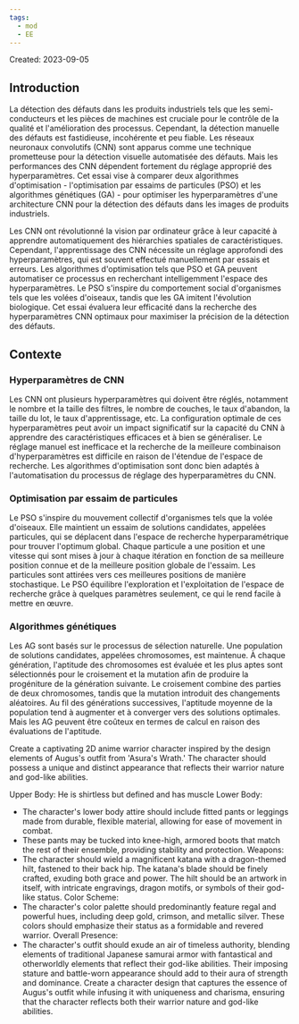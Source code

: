 ```yaml
---
tags:
  - mod
  - EE
---
```

Created: 2023-09-05

## Introduction

La détection des défauts dans les produits industriels tels que les semi-conducteurs et les pièces de machines est cruciale pour le contrôle de la qualité et l'amélioration des processus. Cependant, la détection manuelle des défauts est fastidieuse, incohérente et peu fiable. Les réseaux neuronaux convolutifs (CNN) sont apparus comme une technique prometteuse pour la détection visuelle automatisée des défauts. Mais les performances des CNN dépendent fortement du réglage approprié des hyperparamètres. Cet essai vise à comparer deux algorithmes d'optimisation - l'optimisation par essaims de particules (PSO) et les algorithmes génétiques (GA) - pour optimiser les hyperparamètres d'une architecture CNN pour la détection des défauts dans les images de produits industriels.

Les CNN ont révolutionné la vision par ordinateur grâce à leur capacité à apprendre automatiquement des hiérarchies spatiales de caractéristiques. Cependant, l'apprentissage des CNN nécessite un réglage approfondi des hyperparamètres, qui est souvent effectué manuellement par essais et erreurs. Les algorithmes d'optimisation tels que PSO et GA peuvent automatiser ce processus en recherchant intelligemment l'espace des hyperparamètres. Le PSO s'inspire du comportement social d'organismes tels que les volées d'oiseaux, tandis que les GA imitent l'évolution biologique. Cet essai évaluera leur efficacité dans la recherche des hyperparamètres CNN optimaux pour maximiser la précision de la détection des défauts.

## Contexte

### Hyperparamètres de CNN

Les CNN ont plusieurs hyperparamètres qui doivent être réglés, notamment le nombre et la taille des filtres, le nombre de couches, le taux d'abandon, la taille du lot, le taux d'apprentissage, etc. La configuration optimale de ces hyperparamètres peut avoir un impact significatif sur la capacité du CNN à apprendre des caractéristiques efficaces et à bien se généraliser. Le réglage manuel est inefficace et la recherche de la meilleure combinaison d'hyperparamètres est difficile en raison de l'étendue de l'espace de recherche. Les algorithmes d'optimisation sont donc bien adaptés à l'automatisation du processus de réglage des hyperparamètres du CNN.
### Optimisation par essaim de particules

Le PSO s'inspire du mouvement collectif d'organismes tels que la volée d'oiseaux. Elle maintient un essaim de solutions candidates, appelées particules, qui se déplacent dans l'espace de recherche hyperparamétrique pour trouver l'optimum global. Chaque particule a une position et une vitesse qui sont mises à jour à chaque itération en fonction de sa meilleure position connue et de la meilleure position globale de l'essaim. Les particules sont attirées vers ces meilleures positions de manière stochastique. Le PSO équilibre l'exploration et l'exploitation de l'espace de recherche grâce à quelques paramètres seulement, ce qui le rend facile à mettre en œuvre.
### Algorithmes génétiques

Les AG sont basés sur le processus de sélection naturelle. Une population de solutions candidates, appelées chromosomes, est maintenue. À chaque génération, l'aptitude des chromosomes est évaluée et les plus aptes sont sélectionnés pour le croisement et la mutation afin de produire la progéniture de la génération suivante. Le croisement combine des parties de deux chromosomes, tandis que la mutation introduit des changements aléatoires. Au fil des générations successives, l'aptitude moyenne de la population tend à augmenter et à converger vers des solutions optimales. Mais les AG peuvent être coûteux en termes de calcul en raison des évaluations de l'aptitude.

Create a captivating 2D anime warrior character inspired by the design elements of Augus's outfit from 'Asura's Wrath.' The character should possess a unique and distinct appearance that reflects their warrior nature and god-like abilities.

Upper Body:
He is shirtless but defined and has muscle
Lower Body:
- The character's lower body attire should include fitted pants or leggings made from durable, flexible material, allowing for ease of movement in combat.
- These pants may be tucked into knee-high, armored boots that match the rest of their ensemble, providing stability and protection.
Weapons:
- The character should wield a magnificent katana with a dragon-themed hilt, fastened to their back hip. The katana's blade should be finely crafted, exuding both grace and power. The hilt should be an artwork in itself, with intricate engravings, dragon motifs, or symbols of their god-like status.
Color Scheme:
- The character's color palette should predominantly feature regal and powerful hues, including deep gold, crimson, and metallic silver. These colors should emphasize their status as a formidable and revered warrior.
Overall Presence:
- The character's outfit should exude an air of timeless authority, blending elements of traditional Japanese samurai armor with fantastical and otherworldly elements that reflect their god-like abilities. Their imposing stature and battle-worn appearance should add to their aura of strength and dominance.
Create a character design that captures the essence of Augus's outfit while infusing it with uniqueness and charisma, ensuring that the character reflects both their warrior nature and god-like abilities.
